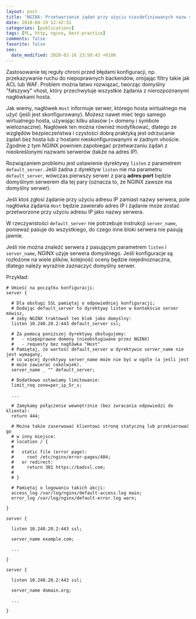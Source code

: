 ```yaml
---
layout: post
title: 'NGINX: Przetwarzanie żądań przy użyciu niezdefiniowanych nazw serwerów'
date: 2018-04-19 12:42:51
categories: [publications]
tags: [PL, http, nginx, best-practice]
comments: false
favorite: false
seo:
  date_modified: 2020-02-16 23:50:43 +0100
---
```


Zastosowanie tej reguły chroni przed błędami konfiguracji, np. przekazywanie ruchu do niepoprawnych backendów, omijając filtry takie jak ACL lub WAF. Problem można łatwo rozwiązać, tworząc domyślny "fałszywy" vhost, który przechwytuje wszystkie żądania z nierozpoznanymi nagłówkami hosta.

Jak wiemy, nagłówek `Host` informuje serwer, którego hosta wirtualnego ma użyć (jeśli jest skonfigurowany). Możesz nawet mieć tego samego wirtualnego hosta, używając kilku aliasów (= domeny i symbole wieloznaczne). Nagłówek ten można również modyfikować, dlatego ze względów bezpieczeństwa i czystości dobrą praktyką jest odrzucanie żądań bez hosta lub z hostami nieskonfigurowanymi w żadnym vhoście. Zgodnie z tym NGINX powinien zapobiegać przetwarzaniu żądań z nieokreślonymi nazwami serwerów (także na adres IP).

Rozwiązaniem problemu jest ustawienie dyrektywy `listen` z parametrem `default_server`. Jeśli żadna z dyrektyw `listen` nie ma parametru `default_server`, wówczas pierwszy serwer z parą **adres:port** będzie domyślnym serwerem dla tej pary (oznacza to, że NGINX zawsze ma domyślny serwer).

Jeśli ktoś zgłosi żądanie przy użyciu adresu IP zamiast nazwy serwera, pole nagłówka żądania `Host` będzie zawierało adres IP i żądanie może zostać przetworzone przy użyciu adresu IP jako nazwy serwera.

W rzeczywistości `default_server` nie potrzebuje instrukcji `server_name`, ponieważ pasuje do wszystkiego, do czego inne bloki serwera nie pasują jawnie.

Jeśli nie można znaleźć serwera z pasującym parametrem `listen` i `server_name`, NGINX użyje serwera domyślnego. Jeśli konfiguracje są rozłożone na wiele plików, kolejność oceny będzie niejednoznaczna, dlatego należy wyraźnie zaznaczyć domyślny serwer.

Przykład:

```nginx
# Umieść na początku konfiguracji:
server {

  # Dla obsługi SSL pamiętaj o odpowiedniej konfiguracji;
  # Dodając default_server to dyrektywy listen w kontekście server mówisz,
  # żeby NGINX traktował ten blok jako domyślny:
  listen 10.240.20.2:443 default_server ssl;

  # Za pomocą poniższej dyrektywy obsługujemy:
  #   - niepoprawne domeny (nieobsługiwane przez NGINX)
  #   - requesty bez nagłówka "Host"
  # Pamiętaj, że wartość default_server w dyrektywie server_name nie jest wymagany,
  # co więcej dyrektywy server_name może nie być w ogóle (a jeśli jest
  # może zawierać cokolwiek).
  server_name _ "" default_server;

  # Dodatkowo ustawiamy limitowanie:
  limit_req zone=per_ip_5r_s;

  ...

  # Zamykamy połączenie wewnętrznie (bez zwracania odpowiedzi do klienta):
  return 444;

  # Można także zaserwować klientowi stronę statyczną lub przekierować go
  # w inny miejsce:
  # location / {
  #
  #   static file (error page):
  #     root /etc/nginx/error-pages/404;
  #   or redirect:
  #     return 301 https://badssl.com;
  #
  # }

  # Pamiętaj o logowaniu takich akcji:
  access_log /var/log/nginx/default-access.log main;
  error_log /var/log/nginx/default-error.log warn;

}

server {

  listen 10.240.20.2:443 ssl;

  server_name example.com;

  ...

}

server {

  listen 10.240.20.2:443 ssl;

  server_name domain.org;

  ...

}
```
